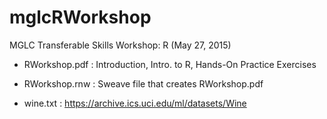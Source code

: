 # mglcRWorkshop

MGLC Transferable Skills Workshop: R (May 27, 2015)

* RWorkshop.pdf : Introduction, Intro. to R, Hands-On Practice Exercises

* RWorkshop.rnw : Sweave file that creates RWorkshop.pdf

* wine.txt : https://archive.ics.uci.edu/ml/datasets/Wine


